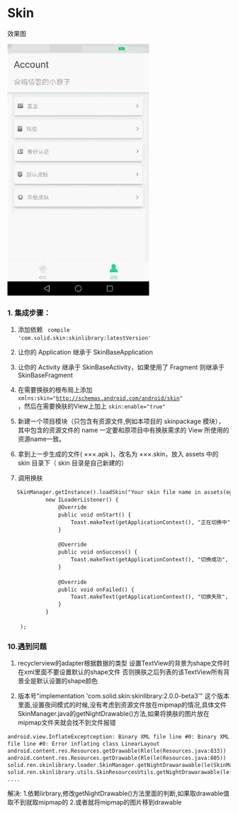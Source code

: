 # Skin
效果图  

![](https://raw.githubusercontent.com/xkdaq/Skin/master/app/img/skin.gif)

### 1. 集成步骤：

1. 添加依赖 <code> compile 'com.solid.skin:skinlibrary:latestVersion' </code>

2. 让你的 Application 继承于 SkinBaseApplication

3. 让你的 Activity 继承于 SkinBaseActivity，如果使用了 Fragment 则继承于 SkinBaseFragment

4. 在需要换肤的根布局上添加 <code>xmlns:skin="http://schemas.android.com/android/skin" </code>，然后在需要换肤的View上加上 <code>skin:enable="true" </code>

5. 新建一个项目模块（只包含有资源文件,例如本项目的 skinpackage 模块），其中包含的资源文件的 name 一定要和原项目中有换肤需求的 View 所使用的资源name一致。

6. 拿到上一步生成的文件( ×××.apk )，改名为 ×××.skin，放入 assets 中的 skin 目录下（ skin 目录是自己新建的）

7. 调用换肤

```html
   SkinManager.getInstance().loadSkin("Your skin file name in assets(eg:theme.skin)",
            new ILoaderListener() {
                @Override
                public void onStart() {
                    Toast.makeText(getApplicationContext(), "正在切换中", Toast.LENGTH_SHORT).show();
                }

                @Override
                public void onSuccess() {
                    Toast.makeText(getApplicationContext(), "切换成功", Toast.LENGTH_SHORT).show();
                }

                @Override
                public void onFailed() {
                    Toast.makeText(getApplicationContext(), "切换失败", Toast.LENGTH_SHORT).show();
                }
            }

    );
```  

### 10.遇到问题

1. recyclerview的adapter根据数据的类型 设置TextView的背景为shape文件时 在xml里面不要设置默认的shape文件 否则换肤之后列表的该TextView所有背景全是默认设置的shape颜色

2. 版本号"implementation 'com.solid.skin:skinlibrary:2.0.0-beta3'" 这个版本里面,设置夜间模式的时候,没有考虑到资源文件放在mipmap的情况,具体文件SkinManager.java的getNightDrawable()方法,如果将换肤的图片放在mipmap文件夹就会找不到文件报错

```
android.view.InflateExceptception: Binary XML file line #0: Binary XML file line #0: Error inflating class LinearLayout
android.content.res.Resources.getDrawable(Rle(le(Resources.java:833))
android.content.res.Resources.getDrawable(Rle(le(Resources.java:805))
solid.ren.skinlibrary.loader.SkinManager.getNightDrawarawable(le(SkinManager.java:341)
solid.ren.skinlibrary.utils.SkinResourcesUtils.getNightDrawarawable(le(SkinResourcesUtils.java:29)
....
```
解决: 
   1.依赖lirbrary,修改getNightDrawable()方法里面的判断,如果取drawable值取不到就取mipmap的
   2.或者就将mipmap的图片移到drawable






